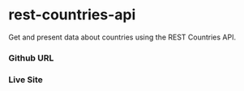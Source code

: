 # rest-countries-api
Get and present data about countries using the REST Countries API.


### Github URL

### Live Site
